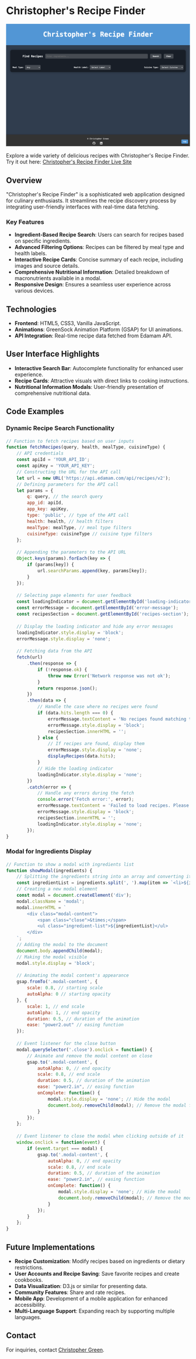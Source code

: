 # Christopher's Recipe Finder

![Christopher's Recipe Finder Interface](./homepage.png)

Explore a wide variety of delicious recipes with Christopher's Recipe Finder. Try it out here: [Christopher's Recipe Finder Live Site](https://cgreen66.github.io/RecipeFinder/)

## Overview
"Christopher's Recipe Finder" is a sophisticated web application designed for culinary enthusiasts. It streamlines the recipe discovery process by integrating user-friendly interfaces with real-time data fetching.

### Key Features
- **Ingredient-Based Recipe Search**: Users can search for recipes based on specific ingredients.
- **Advanced Filtering Options**: Recipes can be filtered by meal type and health labels.
- **Interactive Recipe Cards**: Concise summary of each recipe, including images and source details.
- **Comprehensive Nutritional Information**: Detailed breakdown of macronutrients available in a modal.
- **Responsive Design**: Ensures a seamless user experience across various devices.

## Technologies
- **Frontend**: HTML5, CSS3, Vanilla JavaScript.
- **Animations**: GreenSock Animation Platform (GSAP) for UI animations.
- **API Integration**: Real-time recipe data fetched from Edamam API.

## User Interface Highlights
- **Interactive Search Bar**: Autocomplete functionality for enhanced user experience.
- **Recipe Cards**: Attractive visuals with direct links to cooking instructions.
- **Nutritional Information Modals**: User-friendly presentation of comprehensive nutritional data.

## Code Examples

### Dynamic Recipe Search Functionality
```javascript
// Function to fetch recipes based on user inputs
function fetchRecipes(query, health, mealType, cuisineType) {
    // API credentials
    const apiId = 'YOUR_API_ID';
    const apiKey = 'YOUR_API_KEY';
    // Constructing the URL for the API call
    let url = new URL('https://api.edamam.com/api/recipes/v2');
    // Defining parameters for the API call
    let params = {
        q: query, // the search query
        app_id: apiId,
        app_key: apiKey,
        type: 'public', // type of the API call
        health: health, // health filters
        mealType: mealType, // meal type filters
        cuisineType: cuisineType // cuisine type filters
    };

    // Appending the parameters to the API URL
    Object.keys(params).forEach(key => {
        if (params[key]) {
            url.searchParams.append(key, params[key]);
        }
    });

    // Selecting page elements for user feedback
    const loadingIndicator = document.getElementById('loading-indicator');
    const errorMessage = document.getElementById('error-message');
    const recipesSection = document.getElementById('recipes-section');

    // Display the loading indicator and hide any error messages
    loadingIndicator.style.display = 'block';
    errorMessage.style.display = 'none';

    // Fetching data from the API
    fetch(url)
        .then(response => {
            if (!response.ok) {
                throw new Error('Network response was not ok');
            }
            return response.json();
        })
        .then(data => {
            // Handle the case where no recipes were found
            if (data.hits.length === 0) {
                errorMessage.textContent = 'No recipes found matching the criteria.';
                errorMessage.style.display = 'block';
                recipesSection.innerHTML = '';
            } else {
                // If recipes are found, display them
                errorMessage.style.display = 'none';
                displayRecipes(data.hits);
            }
            // Hide the loading indicator
            loadingIndicator.style.display = 'none';
        })
        .catch(error => {
            // Handle any errors during the fetch
            console.error('Fetch error:', error);
            errorMessage.textContent = 'Failed to load recipes. Please try again.';
            errorMessage.style.display = 'block';
            recipesSection.innerHTML = '';
            loadingIndicator.style.display = 'none';
        });
}
```

### Modal for Ingredients Display
```javascript
// Function to show a modal with ingredients list
function showModal(ingredients) {
    // Splitting the ingredients string into an array and converting it into list items
    const ingredientList = ingredients.split(', ').map(item => `<li>${item}</li>`).join('');
    // Creating a new modal element
    const modal = document.createElement('div');
    modal.className = 'modal';
    modal.innerHTML = `
        <div class="modal-content">
            <span class="close">&times;</span>
            <ul class="ingredient-list">${ingredientList}</ul>
        </div>
    `;
    // Adding the modal to the document
    document.body.appendChild(modal);
    // Making the modal visible
    modal.style.display = 'block'; 

    // Animating the modal content's appearance
    gsap.fromTo('.modal-content', {
        scale: 0.8, // starting scale
        autoAlpha: 0 // starting opacity
    }, {
        scale: 1, // end scale
        autoAlpha: 1, // end opacity
        duration: 0.5, // duration of the animation
        ease: "power2.out" // easing function
    });

    // Event listener for the close button
    modal.querySelector('.close').onclick = function() {
        // Animate and remove the modal content on close
        gsap.to('.modal-content', {
            autoAlpha: 0, // end opacity
            scale: 0.8, // end scale
            duration: 0.5, // duration of the animation
            ease: "power2.in", // easing function
            onComplete: function() {
                modal.style.display = 'none'; // Hide the modal
                document.body.removeChild(modal); // Remove the modal from the DOM
            }
        });
    };

    // Event listener to close the modal when clicking outside of it
    window.onclick = function(event) {
        if (event.target === modal) {
            gsap.to('.modal-content', {
                autoAlpha: 0, // end opacity
                scale: 0.8, // end scale
                duration: 0.5, // duration of the animation
                ease: "power2.in", // easing function
                onComplete: function() {
                    modal.style.display = 'none'; // Hide the modal
                    document.body.removeChild(modal); // Remove the modal from the DOM
                }
            });
        }
    };
}
```

## Future Implementations

- **Recipe Customization**: Modify recipes based on ingredients or dietary restrictions.
- **User Accounts and Recipe Saving**: Save favorite recipes and create cookbooks.
- **Data Visualization**: D3.js or similar for presenting data.
- **Community Features**: Share and rate recipes.
- **Mobile App**: Development of a mobile application for enhanced accessibility.
- **Multi-Language Support**: Expanding reach by supporting multiple languages.

## Contact

For inquiries, contact [Christopher Green](mailto:christophergreennyc@gmail.com).


